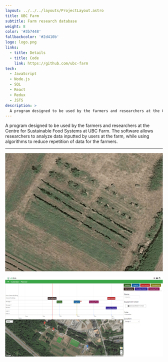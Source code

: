 ```yaml
---
layout: ../../../layouts/ProjectLayout.astro
title: UBC Farm
subtitle: Farm research database
weight: 8
color: '#3b7448'
fallbackcolor: '#2d410b'
logo: logo.png
links:
  - title: Details
  - title: Code
    link: https://github.com/ubc-farm
tech:
  - JavaScript
  - Node.js
  - SQL
  - React
  - Redux
  - JSTS
description: >
  A program designed to be used by the farmers and researchers at the Centre for Sustainable Food Systems at UBC Farm. The software allows researchers to analyze data entered by users at the farm, while using algorithms to reduce repetition of data for the farmers.
---
```


A program designed to be used by the farmers and researchers at the Centre for Sustainable Food Systems at UBC Farm. The software allows researchers to analyze data inputted by users at the farm, while using algorithms to reduce repetition of data for the farmers.

---

![Drawing a field](draw-field.gif)

![Farming planner](planner.png)
